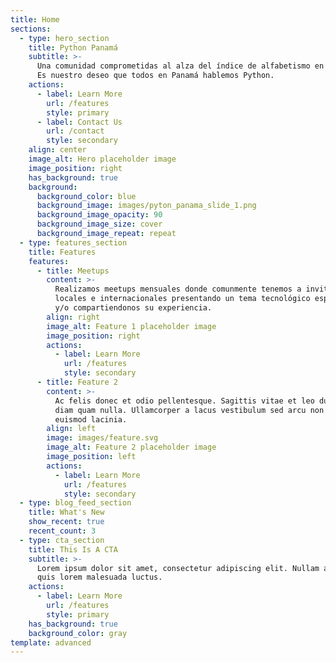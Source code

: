 ```yaml
---
title: Home
sections:
  - type: hero_section
    title: Python Panamá
    subtitle: >-
      Una comunidad comprometidas al alza del índice de alfabetismo en Python.
      Es nuestro deseo que todos en Panamá hablemos Python.
    actions:
      - label: Learn More
        url: /features
        style: primary
      - label: Contact Us
        url: /contact
        style: secondary
    align: center
    image_alt: Hero placeholder image
    image_position: right
    has_background: true
    background:
      background_color: blue
      background_image: images/pyton_panama_slide_1.png
      background_image_opacity: 90
      background_image_size: cover
      background_image_repeat: repeat
  - type: features_section
    title: Features
    features:
      - title: Meetups
        content: >-
          Realizamos meetups mensuales donde comunmente tenemos a invitados
          locales e internacionales presentando un tema tecnológico específico
          y/o compartiendonos su experiencia.
        align: right
        image_alt: Feature 1 placeholder image
        image_position: right
        actions:
          - label: Learn More
            url: /features
            style: secondary
      - title: Feature 2
        content: >-
          Ac felis donec et odio pellentesque. Sagittis vitae et leo duis ut
          diam quam nulla. Ullamcorper a lacus vestibulum sed arcu non odio
          euismod lacinia.
        align: left
        image: images/feature.svg
        image_alt: Feature 2 placeholder image
        image_position: left
        actions:
          - label: Learn More
            url: /features
            style: secondary
  - type: blog_feed_section
    title: What's New
    show_recent: true
    recent_count: 3
  - type: cta_section
    title: This Is A CTA
    subtitle: >-
      Lorem ipsum dolor sit amet, consectetur adipiscing elit. Nullam a metus
      quis lorem malesuada luctus.
    actions:
      - label: Learn More
        url: /features
        style: primary
    has_background: true
    background_color: gray
template: advanced
---
```

